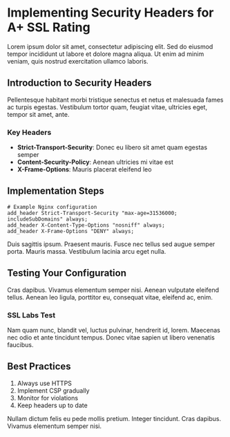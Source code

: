 # Implementing Security Headers for A+ SSL Rating

Lorem ipsum dolor sit amet, consectetur adipiscing elit. Sed do eiusmod tempor incididunt ut labore et dolore magna aliqua. Ut enim ad minim veniam, quis nostrud exercitation ullamco laboris.

## Introduction to Security Headers

Pellentesque habitant morbi tristique senectus et netus et malesuada fames ac turpis egestas. Vestibulum tortor quam, feugiat vitae, ultricies eget, tempor sit amet, ante.

### Key Headers

- **Strict-Transport-Security**: Donec eu libero sit amet quam egestas semper
- **Content-Security-Policy**: Aenean ultricies mi vitae est
- **X-Frame-Options**: Mauris placerat eleifend leo

## Implementation Steps

```nginx
# Example Nginx configuration
add_header Strict-Transport-Security "max-age=31536000; includeSubDomains" always;
add_header X-Content-Type-Options "nosniff" always;
add_header X-Frame-Options "DENY" always;
```

Duis sagittis ipsum. Praesent mauris. Fusce nec tellus sed augue semper porta. Mauris massa. Vestibulum lacinia arcu eget nulla.

## Testing Your Configuration

Cras dapibus. Vivamus elementum semper nisi. Aenean vulputate eleifend tellus. Aenean leo ligula, porttitor eu, consequat vitae, eleifend ac, enim.

### SSL Labs Test

Nam quam nunc, blandit vel, luctus pulvinar, hendrerit id, lorem. Maecenas nec odio et ante tincidunt tempus. Donec vitae sapien ut libero venenatis faucibus.

## Best Practices

1. Always use HTTPS
2. Implement CSP gradually
3. Monitor for violations
4. Keep headers up to date

Nullam dictum felis eu pede mollis pretium. Integer tincidunt. Cras dapibus. Vivamus elementum semper nisi.
